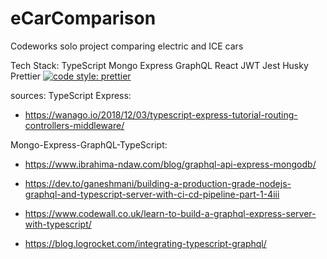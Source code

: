 # eCarComparison

Codeworks solo project comparing electric and ICE cars

Tech Stack:
TypeScript
Mongo
Express
GraphQL
React
JWT
Jest
Husky
Prettier
[![code style: prettier](https://img.shields.io/badge/code_style-prettier-ff69b4.svg?style=flat-square)](https://github.com/prettier/prettier)


sources:
TypeScript Express:
 - https://wanago.io/2018/12/03/typescript-express-tutorial-routing-controllers-middleware/

Mongo-Express-GraphQL-TypeScript:
 - https://www.ibrahima-ndaw.com/blog/graphql-api-express-mongodb/

 - https://dev.to/ganeshmani/building-a-production-grade-nodejs-graphql-and-typescript-server-with-ci-cd-pipeline-part-1-4iii

 - https://www.codewall.co.uk/learn-to-build-a-graphql-express-server-with-typescript/

 - https://blog.logrocket.com/integrating-typescript-graphql/
